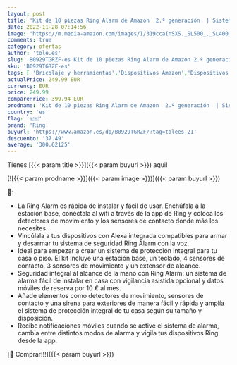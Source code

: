 ```yaml
---
layout: post
title: 'Kit de 10 piezas Ring Alarm de Amazon  2.ª generación  | Sistema de seguridad para el hogar compatible con Alexa y con vigilancia asistida opcional  sin compromisos a largo plazo'
date: 2022-11-28 07:14:56
image: 'https://m.media-amazon.com/images/I/319ccaInSXS._SL500_._SL400_.jpg'
comments: true
category: ofertas
author: 'tole.es'
slug: 'B0929TGRZF-es Kit de 10 piezas Ring Alarm de Amazon 2.ª generación |...'
sku: 'B0929TGRZF-es'
tags: [ 'Bricolaje y herramientas','Dispositivos Amazon','Dispositivos Amazon y Accesorios','Kits de seguridad para el hogar','Prevención y seguridad','Seguridad e iluminación para hogar inteligente','Sistemas de alarma','Sistemas de seguridad para el hogar','alexa','ring','🇪🇸', ]
actualPrice: 249.99 EUR
currency: EUR
price: 249.99
comparePrice: 399.94 EUR
prodname: 'Kit de 10 piezas Ring Alarm de Amazon  2.ª generación  | Sistema de seguridad para el hogar compatible con Alexa y con vigilancia asistida opcional  sin compromisos a largo plazo'
country: 'es'
flag: '🇪🇸'
brand: 'Ring'
buyurl: 'https://www.amazon.es/dp/B0929TGRZF/?tag=tolees-21'
descuento: '37.49'
average: '300.62125'
---
```


Tienes [{{< param title >}}]({{< param buyurl >}}) aqui!

[![{{< param prodname >}}]({{< param image >}})]({{< param buyurl >}})

🔎:

- La Ring Alarm es rápida de instalar y fácil de usar. Enchúfala a la estación base, conéctala al wifi a través de la app de Ring y coloca los detectores de movimiento y los sensores de contacto donde más los necesites.
- Vincúlala a tus dispositivos con Alexa integrada compatibles para armar y desarmar tu sistema de seguridad Ring Alarm con la voz.
- Ideal para empezar a crear un sistema de protección integral para tu casa o piso. El kit incluye una estación base, un teclado, 4 sensores de contacto, 3 sensores de movimiento y un extensor de alcance.
- Seguridad integral al alcance de la mano con Ring Alarm: un sistema de alarma fácil de instalar en casa con vigilancia asistida opcional y datos móviles de reserva por 10 € al mes.
- Añade elementos como detectores de movimiento, sensores de contacto y una sirena para exteriores de manera fácil y rápida y amplía el sistema de protección integral de tu casa según su tamaño y disposición.
- Recibe notificaciones móviles cuando se active el sistema de alarma, cambia entre distintos modos de alarma y vigila tus dispositivos Ring desde la app.

[🛒 Comprar!!!]({{< param buyurl >}})
